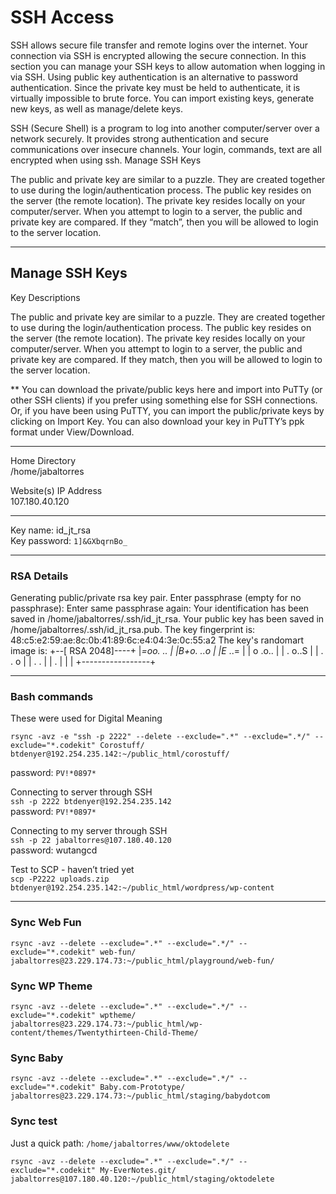 # SSH Access

SSH allows secure file transfer and remote logins over the internet. Your connection via SSH is encrypted allowing the secure connection. In this section you can manage your SSH keys to allow automation when logging in via SSH. Using public key authentication is an alternative to password authentication. Since the private key must be held to authenticate, it is virtually impossible to brute force. You can import existing keys, generate new keys, as well as manage/delete keys.

SSH (Secure Shell) is a program to log into another computer/server over a network securely. It provides strong authentication and secure communications over insecure channels. Your login, commands, text are all encrypted when using ssh.
Manage SSH Keys

The public and private key are similar to a puzzle. They are created together to use during the login/authentication process. The public key resides on the server (the remote location). The private key resides locally on your computer/server. When you attempt to login to a server, the public and private key are compared. If they “match”, then you will be allowed to login to the server location. 


--- 

## Manage SSH Keys

Key Descriptions

The public and private key are similar to a puzzle. They are created together to use during the login/authentication process. The public key resides on the server (the remote location). The private key resides locally on your computer/server. When you attempt to login to a server, the public and private key are compared. If they match, then you will be allowed to login to the server location.

** You can download the private/public keys here and import into PuTTy (or other SSH clients) if you prefer using something else for SSH connections. Or, if you have been using PuTTY, you can import the public/private keys by clicking on Import Key. You can also download your key in PuTTY’s ppk format under View/Download.

--- 

Home Directory  
/home/jabaltorres  

Website(s) IP Address  
107.180.40.120 

---

Key name: id_jt_rsa  
Key password: `1]&GXbqrnBo_`  

---

### RSA Details
Generating public/private rsa key pair.
Enter passphrase (empty for no passphrase): 
Enter same passphrase again: 
Your identification has been saved in /home/jabaltorres/.ssh/id_jt_rsa.
Your public key has been saved in /home/jabaltorres/.ssh/id_jt_rsa.pub.
The key fingerprint is:
48:c5:e2:59:ae:8c:0b:41:89:6c:e4:04:3e:0c:55:a2 
The key's randomart image is:
+--[ RSA 2048]----+
|*=oo.  ..        |
|B+o.  ..o        |
|E*   ..=         |
|  o  .o..        |
|   . o..S        |
|  . . o          |
|   . .           |
|    .            |
|                 |
+-----------------+



--- 

### Bash commands
These were used for Digital Meaning  

`rsync -avz -e "ssh -p 2222" --delete --exclude=".*" --exclude=".*/" --exclude="*.codekit" Corostuff/ btdenyer@192.254.235.142:~/public_html/corostuff/`  

password: `PV!*0897*`  

Connecting to server through SSH  
`ssh -p 2222 btdenyer@192.254.235.142`  
password: `PV!*0897*`  


Connecting to my server through SSH  
`ssh -p 22 jabaltorres@107.180.40.120`  
password: wutangcd  

Test to SCP - haven’t tried yet  
`scp -P2222 uploads.zip btdenyer@192.254.235.142:~/public_html/wordpress/wp-content`

----

### Sync Web Fun
`rsync -avz --delete --exclude=".*" --exclude=".*/" --exclude="*.codekit" web-fun/ jabaltorres@23.229.174.73:~/public_html/playground/web-fun/`

### Sync WP Theme
`rsync -avz --delete --exclude=".*" --exclude=".*/" --exclude="*.codekit" wptheme/ jabaltorres@23.229.174.73:~/public_html/wp-content/themes/Twentythirteen-Child-Theme/`

### Sync Baby  
`rsync -avz --delete --exclude=".*" --exclude=".*/" --exclude="*.codekit" Baby.com-Prototype/ jabaltorres@23.229.174.73:~/public_html/staging/babydotcom`

### Sync test
Just a quick path: `/home/jabaltorres/www/oktodelete`  

`rsync -avz --delete --exclude=".*" --exclude=".*/" --exclude="*.codekit" My-EverNotes.git/ jabaltorres@107.180.40.120:~/public_html/staging/oktodelete`
